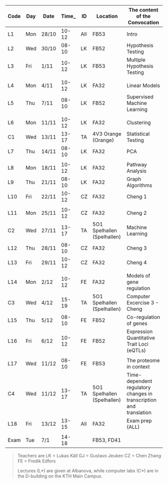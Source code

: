  | Code | Day  | Date  | Time_  | ID | Location | The content of the Convocation |
 |--------|-------|--------|---------------|--------|------------|----------------------------------------|
 | L1         | Mon | 28/10 | 10-12 | All | FB53 | Intro  |
 | L2         | Wed | 30/10 | 08-10 | LK | FB52 | Hypothesis Testing  |
 | L3         | Fri | 1/11 | 10-12 | LK | FB53 | Multiple Hypothesis Testing  |
 |         |     |     |           |       |      |       |
 | L4         | Mon | 4/11 | 10-12 | LK | FA32 | Linear Models  |
 | L5         | Thu | 7/11 | 08-10 | LK | FB52 | Supervised Machine Learning  |
 |         |     |     |           |       |      |       |
 | L6         | Mon | 11/11 | 10-12 | LK | FA32 | Clustering  |
 | C1         | Wed | 13/11 | 13-17 | TA | 4V3 Orange (Orange) | Statistical Testing   |
 | L7         | Thu | 14/11 | 08-10 | LK | FA32 | PCA  |
 |         |     |     |           |       |      |       |
 | L8         | Mon | 18/11 | 10-12 | LK | FA32 | Pathway Analysis   |
 | L9         | Thu | 21/11 | 08-10 | LK | FA32 | Graph Algorithms  |
 | L10         | Fri | 22/11 | 10-12 | CZ | FA32 | Cheng 1  |
 |         |     |     |           |       |      |       |
 | L11         | Mon | 25/11 | 10-12 | CZ | FA32 | Cheng 2  |
 | C2         | Wed | 27/11 | 13-17 | TA | 5O1 Spelhallen (Spelhallen) | Machine Learning   |
 | L12         | Thu | 28/11 | 08-10 | CZ | FA32 | Cheng 3  |
 | L13         | Fri | 29/11 | 10-12 | CZ | FA32 | Cheng 4  |
 |         |     |     |           |       |      |       |
 | L14         | Mon | 2/12 | 10-12 | FE | FA32 | Models of gene regulation   |
 | C3         | Wed | 4/12 | 15-19 | TA | 5O1 Spelhallen (Spelhallen) | Computer Excercise 3 - Cheng   |
 | L15         | Thu | 5/12 | 08-10 | FE | FB52 | Co-regulation of genes |
 | L16         | Fri | 6/12 | 10-12 | FE | FB52 | Expression Quantitative Trait Loci (eQTLs) |
 |         |     |     |           |       |      |       |
 | L17         | Wed | 11/12 | 08-10 | FE | FB53 | The proteome in context |
 | C4         | Wed | 11/12 | 13-17 | TA | 5O1 Spelhallen (Spelhallen) | Time-dependent regulatory changes in transcription and translation  |
 | L18         | Fri | 13/12 | 13-15 | All | FA32 | Exam prep (ALL)  |
 |         |     |     |           |       |      |       |
 | Exam       | Tue | 7/1 | 14-18 |  | FB53, FD41 |   |        |

> Teachers are
> LK = Lukas Käll
> GJ = Gustavo Jeuken
> CZ = Chen Zhang
> FE = Fredik Edfors  
>  
> Lectures (L\*) are given at Albanova, while computer labs (C\*) are in the D-building on the KTH Main Campus.
